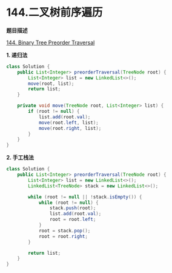 # 144.二叉树前序遍历

**题目描述**

[144. Binary Tree Preorder Traversal](https://leetcode.com/problems/binary-tree-preorder-traversal/)

**1. 递归法**

```java
class Solution {
    public List<Integer> preorderTraversal(TreeNode root) {
        List<Integer> list = new LinkedList<>();
        move(root, list);
        return list;
    }

    private void move(TreeNode root, List<Integer> list) {
        if (root != null) {
            list.add(root.val);
            move(root.left, list);
            move(root.right, list);
        }
    }
}
```

**2. 手工栈法**

```java
class Solution {
    public List<Integer> preorderTraversal(TreeNode root) {
        List<Integer> list = new LinkedList<>();
        LinkedList<TreeNode> stack = new LinkedList<>();

        while (root != null || !stack.isEmpty()) {
            while (root != null) {
                stack.push(root);
                list.add(root.val);
                root = root.left;
            }
            root = stack.pop();
            root = root.right;
        }

        return list;
    }
}
```